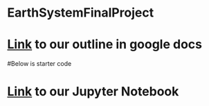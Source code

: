 # EarthSystemFinalProject
# [Link](https://docs.google.com/document/d/1LurtyAq_NeBAnmNrYTT3M7ExA_n_Q12iAuOsPxxy0yc/edit?usp=sharing) to our outline in google docs
#Below is starter code
# [Link](https://colab.research.google.com/drive/1drCsC-nlJGuIeQzPCZR418KCtO8gSyHF?usp=sharing) to our Jupyter Notebook
